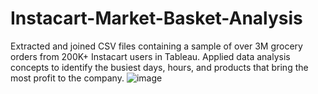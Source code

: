 # Instacart-Market-Basket-Analysis
Extracted and joined CSV files containing a sample of over 3M grocery orders from 200K+ Instacart users in Tableau. Applied data analysis concepts to identify the busiest days, hours, and products that bring the most profit to the company.
![image](https://github.com/Urvi2808/Instacart-Market-Basket-Analysis/assets/68182229/51af41b9-4d67-4907-936e-5659a087d2d9)
